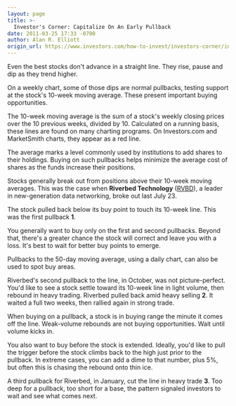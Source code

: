 ```yaml
---
layout: page
title: >-
  Investor's Corner: Capitalize On An Early Pullback
date: 2011-03-25 17:33 -0700
author: Alan R. Elliott
origin_url: https://www.investors.com/how-to-invest/investors-corner/investors-corner-capitalize-on-an-early-pullback/
---
```


Even the best stocks don't advance in a straight line. They rise, pause and dip as they trend higher.

On a weekly chart, some of those dips are normal pullbacks, testing support at the stock's 10-week moving average. These present important buying opportunities.

The 10-week moving average is the sum of a stock's weekly closing prices over the 10 previous weeks, divided by 10. Calculated on a running basis, these lines are found on many charting programs. On Investors.com and MarketSmith charts, they appear as a red line.

The average marks a level commonly used by institutions to add shares to their holdings. Buying on such pullbacks helps minimize the average cost of shares as the funds increase their positions.

Stocks generally break out from positions above their 10-week moving averages. This was the case when **Riverbed Technology** ([RVBD](https://research.investors.com/quote.aspx?symbol=RVBD)), a leader in new-generation data networking, broke out last July 23.

The stock pulled back below its buy point to touch its 10-week line. This was the first pullback **1**.

You generally want to buy only on the first and second pullbacks. Beyond that, there's a greater chance the stock will correct and leave you with a loss. It's best to wait for better buy points to emerge.

Pullbacks to the 50-day moving average, using a daily chart, can also be used to spot buy areas.

Riverbed's second pullback to the line, in October, was not picture-perfect. You'd like to see a stock settle toward its 10-week line in light volume, then rebound in heavy trading. Riverbed pulled back amid heavy selling **2**. It waited a full two weeks, then rallied again in strong trade.

When buying on a pullback, a stock is in buying range the minute it comes off the line. Weak-volume rebounds are not buying opportunities. Wait until volume kicks in.

You also want to buy before the stock is extended. Ideally, you'd like to pull the trigger before the stock climbs back to the high just prior to the pullback. In extreme cases, you can add a dime to that number, plus 5%, but often this is chasing the rebound onto thin ice.

A third pullback for Riverbed, in January, cut the line in heavy trade **3**. Too deep for a pullback, too short for a base, the pattern signaled investors to wait and see what comes next.
